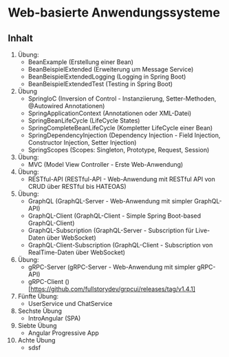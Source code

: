 # Web-basierte Anwendungssysteme

## Inhalt 

1. Übung:
    - BeanExample (Erstellung einer Bean)
    - BeanBeispielExtended (Erweiterung um Message Service)
    - BeanBeispielExtendedLogging (Logging in Spring Boot)
    - BeanBeispielExtendedTest (Testing in Spring Boot)
2. Übung
    - SpringIoC (Inversion of Control - Instanziierung, Setter-Methoden, @Autowired Annotationen)
    - SpringApplicationContext (Annotationen oder XML-Datei)
    - SpringBeanLifeCycle (LifeCycle States)
    - SpringCompleteBeanLifeCycle (Kompletter LifeCycle einer Bean)
    - SpringDependencyInjection (Dependency Injection - Field Injection, Constructor Injection, Setter Injection)
    - SpringScopes (Scopes: Singleton, Prototype, Request, Session)
3. Übung:
    - MVC (Model View Controller - Erste Web-Anwendung)
4. Übung:
    - RESTful-API (RESTful-API - Web-Anwendung mit RESTful API von CRUD über RESTful bis HATEOAS)
5. Übung:
    - GraphQL (GraphQL-Server - Web-Anwendung mit simpler GraphQL-API)
    - GraphQL-Client (GraphQL-Client - Simple Spring Boot-based GraphQL-Client)
    - GraphQL-Subscription (GraphQL-Server - Subscription für Live-Daten über WebSocket)
    - GraphQL-Client-Subscription (GraphQL-Client - Subscription von RealTime-Daten über WebSocket)
6. Übung:
    - gRPC-Server (gRPC-Server - Web-Anwendung mit simpler gRPC-API)
    - gRPC-Client ()
    [https://github.com/fullstorydev/grpcui/releases/tag/v1.4.1]
7. Fünfte Übung:
    - UserService und ChatService
8. Sechste Übung
    - IntroAngular (SPA)
9. Siebte Übung
    - Angular Progressive App
10. Achte Übung
    - sdsf
